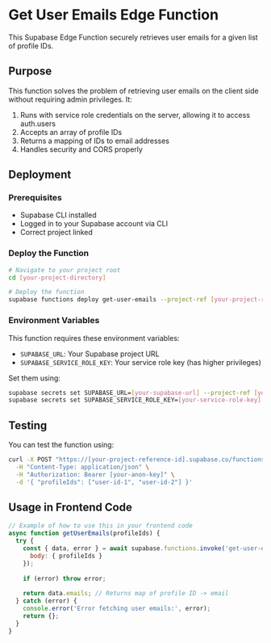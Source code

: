 # Get User Emails Edge Function

This Supabase Edge Function securely retrieves user emails for a given list of profile IDs.

## Purpose

This function solves the problem of retrieving user emails on the client side without requiring admin privileges. It:

1. Runs with service role credentials on the server, allowing it to access auth.users
2. Accepts an array of profile IDs
3. Returns a mapping of IDs to email addresses
4. Handles security and CORS properly

## Deployment

### Prerequisites
- Supabase CLI installed
- Logged in to your Supabase account via CLI
- Correct project linked

### Deploy the Function

```bash
# Navigate to your project root
cd [your-project-directory]

# Deploy the function
supabase functions deploy get-user-emails --project-ref [your-project-reference-id]
```

### Environment Variables

This function requires these environment variables:
- `SUPABASE_URL`: Your Supabase project URL
- `SUPABASE_SERVICE_ROLE_KEY`: Your service role key (has higher privileges)

Set them using:

```bash
supabase secrets set SUPABASE_URL=[your-supabase-url] --project-ref [your-project-reference-id]
supabase secrets set SUPABASE_SERVICE_ROLE_KEY=[your-service-role-key] --project-ref [your-project-reference-id]
```

## Testing

You can test the function using:

```bash
curl -X POST "https://[your-project-reference-id].supabase.co/functions/v1/get-user-emails" \
  -H "Content-Type: application/json" \
  -H "Authorization: Bearer [your-anon-key]" \
  -d '{ "profileIds": ["user-id-1", "user-id-2"] }'
```

## Usage in Frontend Code

```javascript
// Example of how to use this in your frontend code
async function getUserEmails(profileIds) {
  try {
    const { data, error } = await supabase.functions.invoke('get-user-emails', {
      body: { profileIds }
    });
    
    if (error) throw error;
    
    return data.emails; // Returns map of profile ID -> email
  } catch (error) {
    console.error('Error fetching user emails:', error);
    return {};
  }
}
```
